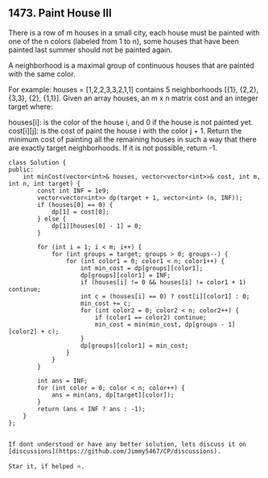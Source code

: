 ## 1473. Paint House III

There is a row of m houses in a small city, each house must be painted with one of the n colors (labeled from 1 to n), some houses that have been painted last summer should not be painted again.

A neighborhood is a maximal group of continuous houses that are painted with the same color.

For example: houses = [1,2,2,3,3,2,1,1] contains 5 neighborhoods [{1}, {2,2}, {3,3}, {2}, {1,1}].
Given an array houses, an m x n matrix cost and an integer target where:

houses[i]: is the color of the house i, and 0 if the house is not painted yet.
cost[i][j]: is the cost of paint the house i with the color j + 1.
Return the minimum cost of painting all the remaining houses in such a way that there are exactly target neighborhoods. If it is not possible, return -1.

```
class Solution {
public:
    int minCost(vector<int>& houses, vector<vector<int>>& cost, int m, int n, int target) {
        const int INF = 1e9;
        vector<vector<int>> dp(target + 1, vector<int> (n, INF));
        if (houses[0] == 0) {
            dp[1] = cost[0];
        } else {
            dp[1][houses[0] - 1] = 0;
        }
        
        for (int i = 1; i < m; i++) {
            for (int groups = target; groups > 0; groups--) {
                for (int color1 = 0; color1 < n; color1++) {
                    int min_cost = dp[groups][color1];
                    dp[groups][color1] = INF;
                    if (houses[i] != 0 && houses[i] != color1 + 1) continue;
                    int c = (houses[i] == 0) ? cost[i][color1] : 0;
                    min_cost += c;
                    for (int color2 = 0; color2 < n; color2++) {
                        if (color1 == color2) continue;
                        min_cost = min(min_cost, dp[groups - 1][color2] + c);
                    }
                    dp[groups][color1] = min_cost;
                }
            }
        }
        
        int ans = INF;
        for (int color = 0; color < n; color++) {
            ans = min(ans, dp[target][color]);
        }
        return (ans < INF ? ans : -1);
    }
};


If dont understood or have any better solution, lets discuss it on [discussions](https://github.com/Jimmy5467/CP/discussions). 

Star it, if helped ⭐.
```
